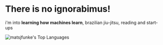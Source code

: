 # There is no ignorabimus!

i'm into **learning how machines learn**, brazilian jiu-jitsu, reading and start-ups

![matsjfunke's Top Languages](https://github-readme-stats.vercel.app/api/top-langs?username=matsjfunke&show_icons=true&locale=en&layout=compact&theme=dark)
